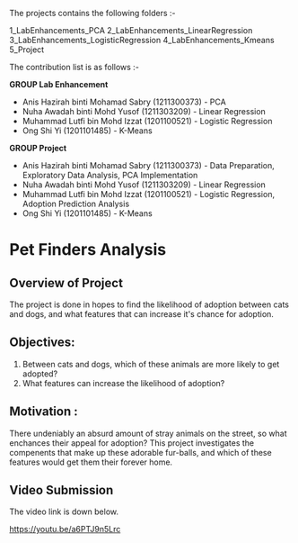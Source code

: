 The projects contains the following folders :-

1_LabEnhancements_PCA
2_LabEnhancements_LinearRegression
3_LabEnhancements_LogisticRegression
4_LabEnhancements_Kmeans
5_Project


The contribution list is as follows :-

**GROUP Lab Enhancement**
- Anis Hazirah binti Mohamad Sabry (1211300373) - PCA 
- Nuha Awadah binti Mohd Yusof (1211303209) - Linear Regression
- Muhammad Lutfi bin Mohd Izzat (1201100521) - Logistic Regression
- Ong Shi Yi (1201101485) - K-Means

**GROUP Project**
- Anis Hazirah binti Mohamad Sabry (1211300373) - Data Preparation, Exploratory Data Analysis, PCA Implementation
- Nuha Awadah binti Mohd Yusof (1211303209) - Linear Regression
- Muhammad Lutfi bin Mohd Izzat (1201100521) - Logistic Regression, Adoption Prediction Analysis
- Ong Shi Yi (1201101485) - K-Means

# Pet Finders Analysis

## Overview of Project
The project is done in hopes to find the likelihood of adoption between cats and dogs, and what features that 
can increase it's chance for adoption.

## Objectives: 
1. Between cats and dogs, which of these animals are more likely to get adopted?
2. What features can increase the likelihood of adoption?

## Motivation : 
There undeniably an absurd amount of stray animals on the street, so what enchances their appeal for adoption? This project investigates the compenents that make up these adorable fur-balls, and which of these features would get them their forever home.

## Video Submission
The video link is down below.

https://youtu.be/a6PTJ9n5Lrc
